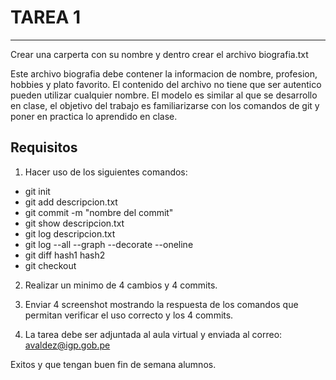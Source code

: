 # TAREA 1 
---

Crear una carperta con su nombre y dentro crear el archivo biografia.txt

Este archivo biografia debe contener la informacion de nombre, profesion, hobbies y plato favorito.
El contenido del archivo no tiene que ser autentico pueden utilizar cualquier nombre.
El modelo es similar al que se desarrollo en clase, el objetivo del trabajo es familiarizarse con los comandos de git y poner en practica 
lo aprendido en clase. 

## Requisitos

1. Hacer uso de los siguientes comandos:

- git init
- git add descripcion.txt
- git commit -m "nombre del commit"
- git show descripcion.txt
- git log descripcion.txt
- git log --all --graph --decorate --oneline
- git diff hash1 hash2
- git checkout 

2. Realizar un minimo de 4 cambios y 4 commits.

3. Enviar 4 screenshot mostrando la respuesta de los comandos que permitan verificar el uso correcto y los 4 commits.
 
4. La tarea debe ser adjuntada al aula virtual y enviada al correo: avaldez@igp.gob.pe

Exitos y que tengan buen fin de semana alumnos.



